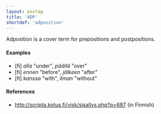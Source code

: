```yaml
---
layout: postag
title: 'ADP'
shortdef: 'adposition'
---
```


Adposition is a cover term for prepositions and postpositions.

#### Examples

* [fi] _alla_ "under", _päällä_ "over"
* [fi] _ennen_ "before", _jälkeen_ "after"
* [fi] _kanssa_ "with", _ilman_ "without"
 
#### References

* <http://scripta.kotus.fi/visk/sisallys.php?p=687> (in Finnish)
<!-- Interlanguage links updated Pá kvě 14 11:08:17 CEST 2021 -->
